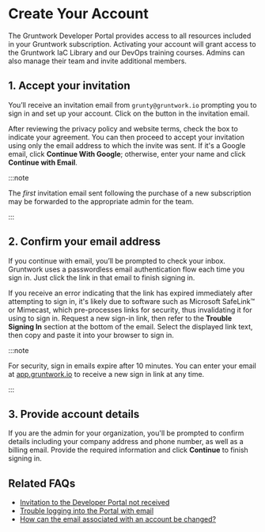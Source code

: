 # Create Your Account

The Gruntwork Developer Portal provides access to all resources included in your Gruntwork subscription. Activating your account will grant access to the Gruntwork IaC Library and our DevOps training courses. Admins can also manage their team and invite additional members.

## 1. Accept your invitation

You’ll receive an invitation email from `grunty@gruntwork.io` prompting you to sign in and set up your account. Click on the button in the invitation email.

After reviewing the privacy policy and website terms, check the box to indicate your agreement. You can then proceed to accept your invitation using only the email address to which the invite was sent. If it's a Google email, click **Continue With Google**; otherwise, enter your name and click **Continue with Email**.

:::note

The *first* invitation email sent following the purchase of a new subscription may be forwarded to the appropriate admin for the team.

:::

## 2. Confirm your email address

If you continue with email, you’ll be prompted to check your inbox. Gruntwork uses a passwordless email authentication flow each time you sign in. Just click the link in that email to finish signing in.

If you receive an error indicating that the link has expired immediately after attempting to sign in, it's likely due to software such as Microsoft SafeLink™ or Mimecast, which pre-processes links for security, thus invalidating it for using to sign in. Request a new sign-in link, then refer to the **Trouble Signing In** section at the bottom of the email. Select the displayed link text, then copy and paste it into your browser to sign in.

:::note

For security, sign in emails expire after 10 minutes. You can enter your email at [app.gruntwork.io](https://app.gruntwork.io) to receive a new sign in link at any time.

:::


## 3. Provide account details

If you are the admin for your organization, you'll be prompted to confirm details including your company address and phone number, as well as a billing email. Provide the required information and click **Continue** to finish signing in.

## Related FAQs

- [Invitation to the Developer Portal not received](https://github.com/orgs/gruntwork-io/discussions/716)
- [Trouble logging into the Portal with email](https://github.com/orgs/gruntwork-io/discussions/395)
- [How can the email associated with an account be changed?](https://github.com/orgs/gruntwork-io/discussions/714)


<!-- ##DOCS-SOURCER-START
{
  "sourcePlugin": "local-copier",
  "hash": "c6fa8fbd38119dc0f618c9be0b857f23"
}
##DOCS-SOURCER-END -->
